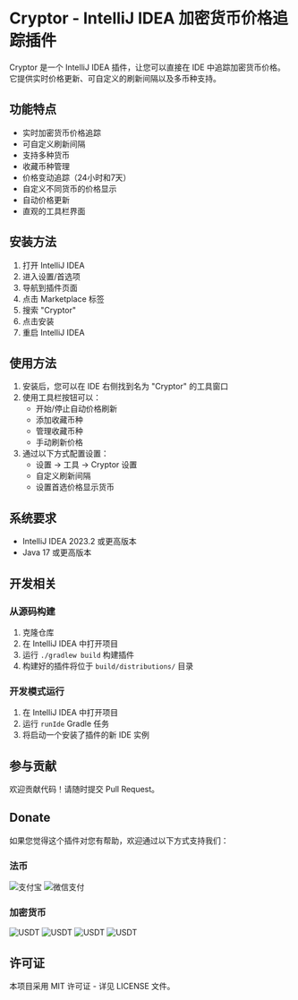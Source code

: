# Cryptor - IntelliJ IDEA 加密货币价格追踪插件

Cryptor 是一个 IntelliJ IDEA 插件，让您可以直接在 IDE 中追踪加密货币价格。它提供实时价格更新、可自定义的刷新间隔以及多币种支持。

## 功能特点

- 实时加密货币价格追踪
- 可自定义刷新间隔
- 支持多种货币
- 收藏币种管理
- 价格变动追踪（24小时和7天）
- 自定义不同货币的价格显示
- 自动价格更新
- 直观的工具栏界面

## 安装方法

1. 打开 IntelliJ IDEA
2. 进入设置/首选项
3. 导航到插件页面
4. 点击 Marketplace 标签
5. 搜索 "Cryptor"
6. 点击安装
7. 重启 IntelliJ IDEA

## 使用方法

1. 安装后，您可以在 IDE 右侧找到名为 "Cryptor" 的工具窗口
2. 使用工具栏按钮可以：
   - 开始/停止自动价格刷新
   - 添加收藏币种
   - 管理收藏币种
   - 手动刷新价格
3. 通过以下方式配置设置：
   - 设置 → 工具 → Cryptor 设置
   - 自定义刷新间隔
   - 设置首选价格显示货币

## 系统要求

- IntelliJ IDEA 2023.2 或更高版本
- Java 17 或更高版本

## 开发相关

### 从源码构建

1. 克隆仓库
2. 在 IntelliJ IDEA 中打开项目
3. 运行 `./gradlew build` 构建插件
4. 构建好的插件将位于 `build/distributions/` 目录

### 开发模式运行

1. 在 IntelliJ IDEA 中打开项目
2. 运行 `runIde` Gradle 任务
3. 将启动一个安装了插件的新 IDE 实例

## 参与贡献

欢迎贡献代码！请随时提交 Pull Request。

## Donate

如果您觉得这个插件对您有帮助，欢迎通过以下方式支持我们：

### 法币
![支付宝](https://r2.404514.xyz/cloud-paste/donate/alipay.png)
![微信支付](https://r2.404514.xyz/cloud-paste/donate/wechat.png)

### 加密货币
![USDT](https://r2.404514.xyz/cloud-paste/donate/OKX_ArbitrumOne.jpg)
![USDT](https://r2.404514.xyz/cloud-paste/donate/OKX_Polygon.jpg)
![USDT](https://r2.404514.xyz/cloud-paste/donate/OKX_TRC20.jpg)
![USDT](https://r2.404514.xyz/cloud-paste/donate/OKX_OKT.jpg)

## 许可证

本项目采用 MIT 许可证 - 详见 LICENSE 文件。 